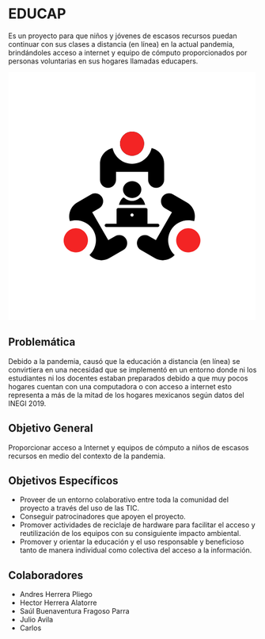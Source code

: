 # EDUCAP

Es un proyecto para que niños y jóvenes de escasos recursos puedan continuar con sus clases a distancia (en línea) en la actual pandemia, brindándoles acceso a internet y equipo de cómputo proporcionados por personas voluntarias en sus hogares llamadas educapers.

<img src="src/logo/black.png">
<h2>Problemática</h2>
Debido a la pandemia, causó que la educación a distancia (en línea) se convirtiera en una necesidad que se implementó en un entorno donde ni los estudiantes ni los docentes estaban preparados debido a que muy pocos hogares cuentan con una computadora o con acceso a internet esto representa a más de la mitad de los hogares mexicanos según datos del INEGI 2019. 
<h2>Objetivo General</h2>
Proporcionar acceso a Internet y equipos de cómputo a niños de escasos recursos en medio del contexto de la pandemia.
<h2>Objetivos Específicos</h2>
<ul> 
  <li>Proveer de un entorno colaborativo entre toda la comunidad del proyecto a través del uso de las TIC.</li>
  <li>Conseguir patrocinadores que apoyen el proyecto.</li>
  <li>Promover actividades de reciclaje de hardware para facilitar el acceso y reutilización de los equipos con su consiguiente impacto ambiental.</li>
  <li>Promover y orientar la educación y el uso responsable y beneficioso tanto de manera individual como colectiva del acceso a la información.</li>
</ul>
<h2>Colaboradores</h2>
<ul>
  <li>Andres Herrera Pliego</li>
  <li>Hector Herrera Alatorre</li>
   <li>Saúl Buenaventura Fragoso Parra</li>
    <li>Julio Avila</li>
    <li>Carlos</li>




</ul>
